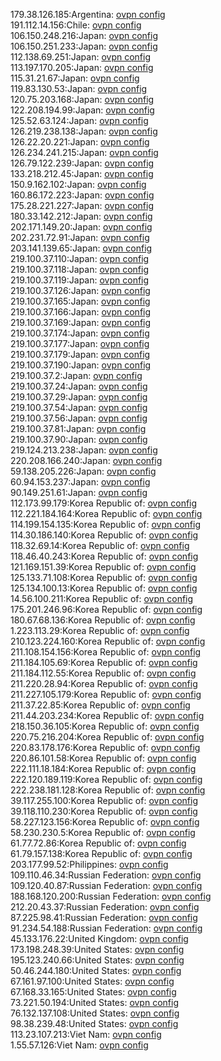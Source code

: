 179.38.126.185:Argentina: [ovpn config](vpn/179_38_126_185.ovpn)  
191.112.14.156:Chile: [ovpn config](vpn/191_112_14_156.ovpn)  
106.150.248.216:Japan: [ovpn config](vpn/106_150_248_216.ovpn)  
106.150.251.233:Japan: [ovpn config](vpn/106_150_251_233.ovpn)  
112.138.69.251:Japan: [ovpn config](vpn/112_138_69_251.ovpn)  
113.197.170.205:Japan: [ovpn config](vpn/113_197_170_205.ovpn)  
115.31.21.67:Japan: [ovpn config](vpn/115_31_21_67.ovpn)  
119.83.130.53:Japan: [ovpn config](vpn/119_83_130_53.ovpn)  
120.75.203.168:Japan: [ovpn config](vpn/120_75_203_168.ovpn)  
122.208.194.99:Japan: [ovpn config](vpn/122_208_194_99.ovpn)  
125.52.63.124:Japan: [ovpn config](vpn/125_52_63_124.ovpn)  
126.219.238.138:Japan: [ovpn config](vpn/126_219_238_138.ovpn)  
126.22.20.221:Japan: [ovpn config](vpn/126_22_20_221.ovpn)  
126.234.241.215:Japan: [ovpn config](vpn/126_234_241_215.ovpn)  
126.79.122.239:Japan: [ovpn config](vpn/126_79_122_239.ovpn)  
133.218.212.45:Japan: [ovpn config](vpn/133_218_212_45.ovpn)  
150.9.162.102:Japan: [ovpn config](vpn/150_9_162_102.ovpn)  
160.86.172.223:Japan: [ovpn config](vpn/160_86_172_223.ovpn)  
175.28.221.227:Japan: [ovpn config](vpn/175_28_221_227.ovpn)  
180.33.142.212:Japan: [ovpn config](vpn/180_33_142_212.ovpn)  
202.171.149.20:Japan: [ovpn config](vpn/202_171_149_20.ovpn)  
202.231.72.91:Japan: [ovpn config](vpn/202_231_72_91.ovpn)  
203.141.139.65:Japan: [ovpn config](vpn/203_141_139_65.ovpn)  
219.100.37.110:Japan: [ovpn config](vpn/219_100_37_110.ovpn)  
219.100.37.118:Japan: [ovpn config](vpn/219_100_37_118.ovpn)  
219.100.37.119:Japan: [ovpn config](vpn/219_100_37_119.ovpn)  
219.100.37.126:Japan: [ovpn config](vpn/219_100_37_126.ovpn)  
219.100.37.165:Japan: [ovpn config](vpn/219_100_37_165.ovpn)  
219.100.37.166:Japan: [ovpn config](vpn/219_100_37_166.ovpn)  
219.100.37.169:Japan: [ovpn config](vpn/219_100_37_169.ovpn)  
219.100.37.174:Japan: [ovpn config](vpn/219_100_37_174.ovpn)  
219.100.37.177:Japan: [ovpn config](vpn/219_100_37_177.ovpn)  
219.100.37.179:Japan: [ovpn config](vpn/219_100_37_179.ovpn)  
219.100.37.190:Japan: [ovpn config](vpn/219_100_37_190.ovpn)  
219.100.37.2:Japan: [ovpn config](vpn/219_100_37_2.ovpn)  
219.100.37.24:Japan: [ovpn config](vpn/219_100_37_24.ovpn)  
219.100.37.29:Japan: [ovpn config](vpn/219_100_37_29.ovpn)  
219.100.37.54:Japan: [ovpn config](vpn/219_100_37_54.ovpn)  
219.100.37.56:Japan: [ovpn config](vpn/219_100_37_56.ovpn)  
219.100.37.81:Japan: [ovpn config](vpn/219_100_37_81.ovpn)  
219.100.37.90:Japan: [ovpn config](vpn/219_100_37_90.ovpn)  
219.124.213.238:Japan: [ovpn config](vpn/219_124_213_238.ovpn)  
220.208.166.240:Japan: [ovpn config](vpn/220_208_166_240.ovpn)  
59.138.205.226:Japan: [ovpn config](vpn/59_138_205_226.ovpn)  
60.94.153.237:Japan: [ovpn config](vpn/60_94_153_237.ovpn)  
90.149.251.61:Japan: [ovpn config](vpn/90_149_251_61.ovpn)  
112.173.99.179:Korea Republic of: [ovpn config](vpn/112_173_99_179.ovpn)  
112.221.184.164:Korea Republic of: [ovpn config](vpn/112_221_184_164.ovpn)  
114.199.154.135:Korea Republic of: [ovpn config](vpn/114_199_154_135.ovpn)  
114.30.186.140:Korea Republic of: [ovpn config](vpn/114_30_186_140.ovpn)  
118.32.69.14:Korea Republic of: [ovpn config](vpn/118_32_69_14.ovpn)  
118.46.40.243:Korea Republic of: [ovpn config](vpn/118_46_40_243.ovpn)  
121.169.151.39:Korea Republic of: [ovpn config](vpn/121_169_151_39.ovpn)  
125.133.71.108:Korea Republic of: [ovpn config](vpn/125_133_71_108.ovpn)  
125.134.100.13:Korea Republic of: [ovpn config](vpn/125_134_100_13.ovpn)  
14.56.100.211:Korea Republic of: [ovpn config](vpn/14_56_100_211.ovpn)  
175.201.246.96:Korea Republic of: [ovpn config](vpn/175_201_246_96.ovpn)  
180.67.68.136:Korea Republic of: [ovpn config](vpn/180_67_68_136.ovpn)  
1.223.113.29:Korea Republic of: [ovpn config](vpn/1_223_113_29.ovpn)  
210.123.224.160:Korea Republic of: [ovpn config](vpn/210_123_224_160.ovpn)  
211.108.154.156:Korea Republic of: [ovpn config](vpn/211_108_154_156.ovpn)  
211.184.105.69:Korea Republic of: [ovpn config](vpn/211_184_105_69.ovpn)  
211.184.112.55:Korea Republic of: [ovpn config](vpn/211_184_112_55.ovpn)  
211.220.28.94:Korea Republic of: [ovpn config](vpn/211_220_28_94.ovpn)  
211.227.105.179:Korea Republic of: [ovpn config](vpn/211_227_105_179.ovpn)  
211.37.22.85:Korea Republic of: [ovpn config](vpn/211_37_22_85.ovpn)  
211.44.203.234:Korea Republic of: [ovpn config](vpn/211_44_203_234.ovpn)  
218.150.36.105:Korea Republic of: [ovpn config](vpn/218_150_36_105.ovpn)  
220.75.216.204:Korea Republic of: [ovpn config](vpn/220_75_216_204.ovpn)  
220.83.178.176:Korea Republic of: [ovpn config](vpn/220_83_178_176.ovpn)  
220.86.101.58:Korea Republic of: [ovpn config](vpn/220_86_101_58.ovpn)  
222.111.18.184:Korea Republic of: [ovpn config](vpn/222_111_18_184.ovpn)  
222.120.189.119:Korea Republic of: [ovpn config](vpn/222_120_189_119.ovpn)  
222.238.181.128:Korea Republic of: [ovpn config](vpn/222_238_181_128.ovpn)  
39.117.255.100:Korea Republic of: [ovpn config](vpn/39_117_255_100.ovpn)  
39.118.110.230:Korea Republic of: [ovpn config](vpn/39_118_110_230.ovpn)  
58.227.123.156:Korea Republic of: [ovpn config](vpn/58_227_123_156.ovpn)  
58.230.230.5:Korea Republic of: [ovpn config](vpn/58_230_230_5.ovpn)  
61.77.72.86:Korea Republic of: [ovpn config](vpn/61_77_72_86.ovpn)  
61.79.157.138:Korea Republic of: [ovpn config](vpn/61_79_157_138.ovpn)  
203.177.99.52:Philippines: [ovpn config](vpn/203_177_99_52.ovpn)  
109.110.46.34:Russian Federation: [ovpn config](vpn/109_110_46_34.ovpn)  
109.120.40.87:Russian Federation: [ovpn config](vpn/109_120_40_87.ovpn)  
188.168.120.200:Russian Federation: [ovpn config](vpn/188_168_120_200.ovpn)  
212.20.43.37:Russian Federation: [ovpn config](vpn/212_20_43_37.ovpn)  
87.225.98.41:Russian Federation: [ovpn config](vpn/87_225_98_41.ovpn)  
91.234.54.188:Russian Federation: [ovpn config](vpn/91_234_54_188.ovpn)  
45.133.176.22:United Kingdom: [ovpn config](vpn/45_133_176_22.ovpn)  
173.198.248.39:United States: [ovpn config](vpn/173_198_248_39.ovpn)  
195.123.240.66:United States: [ovpn config](vpn/195_123_240_66.ovpn)  
50.46.244.180:United States: [ovpn config](vpn/50_46_244_180.ovpn)  
67.161.97.100:United States: [ovpn config](vpn/67_161_97_100.ovpn)  
67.168.33.165:United States: [ovpn config](vpn/67_168_33_165.ovpn)  
73.221.50.194:United States: [ovpn config](vpn/73_221_50_194.ovpn)  
76.132.137.108:United States: [ovpn config](vpn/76_132_137_108.ovpn)  
98.38.239.48:United States: [ovpn config](vpn/98_38_239_48.ovpn)  
113.23.107.213:Viet Nam: [ovpn config](vpn/113_23_107_213.ovpn)  
1.55.57.126:Viet Nam: [ovpn config](vpn/1_55_57_126.ovpn)  

